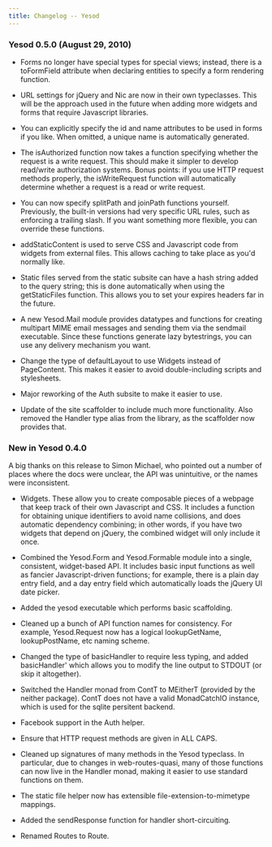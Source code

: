 ```yaml
---
title: Changelog -- Yesod
---
```

### Yesod 0.5.0 (August 29, 2010)

* Forms no longer have special types for special views; instead, there is a
toFormField attribute when declaring entities to specify a form rendering
function.

* URL settings for jQuery and Nic are now in their own typeclasses. This will
be the approach used in the future when adding more widgets and forms that
require Javascript libraries.

* You can explicitly specify the id and name attributes to be used in forms if
you like. When omitted, a unique name is automatically generated.

* The isAuthorized function now takes a function specifying whether the
request is a write request. This should make it simpler to develop read/write
authorization systems. Bonus points: if you use HTTP request methods properly,
the isWriteRequest function will automatically determine whether a request is
a read or write request.

* You can now specify splitPath and joinPath functions yourself. Previously,
the built-in versions had very specific URL rules, such as enforcing a
trailing slash. If you want something more flexible, you can override these
functions.

* addStaticContent is used to serve CSS and Javascript code from widgets from
external files. This allows caching to take place as you'd normally like.

* Static files served from the static subsite can have a hash string added to
the query string; this is done automatically when using the getStaticFiles
function. This allows you to set your expires headers far in the future.

* A new Yesod.Mail module provides datatypes and functions for creating
multipart MIME email messages and sending them via the sendmail executable.
Since these functions generate lazy bytestrings, you can use any delivery
mechanism you want.

* Change the type of defaultLayout to use Widgets instead of PageContent. This
makes it easier to avoid double-including scripts and stylesheets.

* Major reworking of the Auth subsite to make it easier to use.

* Update of the site scaffolder to include much more functionality. Also
removed the Handler type alias from the library, as the scaffolder now
provides that.

### New in Yesod 0.4.0

A big thanks on this release to Simon Michael, who pointed out a number of
places where the docs were unclear, the API was unintuitive, or the names were
inconsistent.

* Widgets. These allow you to create composable pieces of a webpage that
keep track of their own Javascript and CSS. It includes a function for
obtaining unique identifiers to avoid name collisions, and does automatic
dependency combining; in other words, if you have two widgets that depend on
jQuery, the combined widget will only include it once.

* Combined the Yesod.Form and Yesod.Formable module into a single, consistent,
widget-based API. It includes basic input functions as well as fancier
Javascript-driven functions; for example, there is a plain day entry field,
and a day entry field which automatically loads the jQuery UI date picker.

* Added the yesod executable which performs basic scaffolding.

* Cleaned up a bunch of API function names for consistency. For example,
Yesod.Request now has a logical lookupGetName, lookupPostName, etc naming
scheme.

* Changed the type of basicHandler to require less typing, and added
basicHandler' which allows you to modify the line output to STDOUT (or skip it
altogether).

* Switched the Handler monad from ContT to MEitherT (provided by the neither
package). ContT does not have a valid MonadCatchIO instance, which is used for
the sqlite persitent backend.

* Facebook support in the Auth helper.

* Ensure that HTTP request methods are given in ALL CAPS.

* Cleaned up signatures of many methods in the Yesod typeclass. In particular,
due to changes in web-routes-quasi, many of those functions can now live in
the Handler monad, making it easier to use standard functions on them.

* The static file helper now has extensible file-extension-to-mimetype
mappings.

* Added the sendResponse function for handler short-circuiting.

* Renamed Routes to Route.
